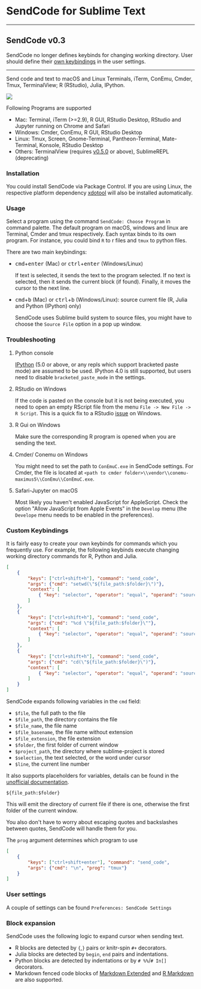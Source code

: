 # SendCode for Sublime Text

---
## SendCode v0.3

SendCode no longer defines keybinds for changing working directory. 
User should define their [own keybindings](#custom-keybindings) in the user settings.


---


Send code and text to macOS and Linux Terminals, iTerm, ConEmu, Cmder, Tmux, TerminalView; R (RStudio), Julia, IPython.

![](https://user-images.githubusercontent.com/1690993/28198891-4ebe5eaa-682f-11e7-8173-10b64faef9b4.png)


Following Programs are supported

- Mac: Terminal, iTerm (>=2.9), R GUI, RStudio Desktop, RStudio and Jupyter running on Chrome and Safari
- Windows: Cmder, ConEmu, R GUI, RStudio Desktop
- Linux: Tmux, Screen, Gnome-Terminal, Pantheon-Terminal, Mate-Terminal, Konsole, RStudio Desktop
- Others: TerminalView (requires [v0.5.0](https://github.com/Wramberg/TerminalView/tree/0.5.0) or above), SublimeREPL (deprecating)

### Installation

You could install SendCode via Package Control. If you are using Linux, the respective platform dependency
[xdotool](https://github.com/randy3k/sublime-xdotool) will also be installed automatically.


### Usage

Select a program using the command `SendCode: Choose Program` in command palette. The default program on macOS, windows and linux are Terminal, Cmder and tmux respectively. Each syntax binds to its own program. For instance, you could bind `R` to r files and `tmux` to python files.

There are two main keybindings:

- <kbd>cmd</kbd>+<kbd>enter</kbd> (Mac) or <kbd>ctrl</kbd>+<kbd>enter</kbd> (Windows/Linux)

    If text is selected, it sends the text to the program selected. If no text is selected, then it sends the current block (if found). Finally, it moves the cursor to the next line.


- <kbd>cmd</kbd>+<kbd>b</kbd> (Mac) or <kbd>ctrl</kbd>+<kbd>b</kbd> (Windows/Linux): source current file (R, Julia and Python (IPython) only)

    SendCode uses Sublime build system to source files, you might have to choose the `Source File` option in a pop up window.


### Troubleshooting


1. Python console

   [IPython](https://ipython.org) (5.0 or above, or any repls which support bracketed paste mode) are assumed to be used. IPython 4.0 is still supported, but users need to disable `bracketed_paste_mode` in the settings.

1. RStudio on Windows

   If the code is pasted on the console but it is not being executed, you need to open an empty RScript file from the menu `File -> New File -> R Script`. This is a quick fix to a RStudio [issue](https://support.rstudio.com/hc/en-us/community/posts/208160308-ctrl-enter-doesn-t-work-in-R-console-without-a-source-file-opened0) on Windows.

1. R Gui on Windows
   
   Make sure the corresponding R program is opened when you are sending the text.

1. Cmder/ Conemu on Windows

   You might need to set the path to `ConEmuC.exe` in SendCode settings. For Cmder, the file is located at 
   `<path to cmder folder>\\vendor\\conemu-maximus5\\ConEmu\\ConEmuC.exe`.


1. Safari-Jupyter on macOS
   
   Most likely you haven't enabled JavaScript for AppleScript. Check the option "Allow JavaScript from Apple Events" in the `Develop` menu (the `Develope` menu needs to be enabled in the preferences).


### Custom Keybindings

It is fairly easy to create your own keybinds for commands which you frequently use. For example, the following keybinds execute changing working directory commands for R, Python and Julia.

```json
[
    {
        "keys": ["ctrl+shift+h"], "command": "send_code",
        "args": {"cmd": "setwd(\"${file_path:$folder}\")"},
        "context": [
            { "key": "selector", "operator": "equal", "operand": "source.r" }
        ]
    },
    {
        "keys": ["ctrl+shift+h"], "command": "send_code",
        "args": {"cmd": "%cd \"${file_path:$folder}\""},
        "context": [
            { "key": "selector", "operator": "equal", "operand": "source.python" }
        ]
    },
    {
        "keys": ["ctrl+shift+h"], "command": "send_code",
        "args": {"cmd": "cd(\"${file_path:$folder}\")"},
        "context": [
            { "key": "selector", "operator": "equal", "operand": "source.julia" }
        ]
    }
]
```

SendCode expands following variables in the `cmd` field:

- `$file`, the full path to the file
- `$file_path`, the directory contains the file
- `$file_name`, the file name
- `$file_basename`, the file name without extension
- `$file_extension`, the file extension
- `$folder`, the first folder of current window
- `$project_path`, the directory where sublime-project is stored
- `$selection`, the text selected, or the word under cursor
- `$line`, the current line number

It also supports placeholders for variables, details can be found in the [unofficial documentation](http://docs.sublimetext.info/en/latest/reference/build_systems/configuration.html#placeholders-for-variables).

```
${file_path:$folder}
```
This will emit the directory of current file if there is one, otherwise the first folder of the current window.

You also don't have to worry about escaping quotes and backslashes between quotes, SendCode will
handle them for you.

The `prog` argument determines which program to use

```json
[
    {
        "keys": ["ctrl+shift+enter"], "command": "send_code",
        "args": {"cmd": "\n", "prog": "tmux"}
    }
]
```

### User settings

A couple of settings can be found `Preferences: SendCode Settings`

### Block expansion

SendCode uses the following logic to expand cursor when sending text.

- R blocks are detected by `{`,`}` pairs or knitr-spin `#+` decorators.
- Julia blocks are detected by `begin`, `end` pairs and indentations.
- Python blocks are detected by indentations or by `# %%`/`# In[]` decorators.
- Markdown fenced code blocks of [Markdown Extended](https://github.com/jonschlinkert/sublime-markdown-extended) and [R Markdown](https://github.com/randy3k/R-Box) are also supported.
